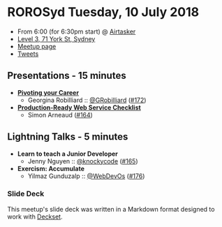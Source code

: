 # ROROSyd Tuesday, 10 July 2018

- From 6:00 (for 6:30pm start) @ [Airtasker][]
- [Level 3, 71 York St, Sydney][]
- [Meetup page](https://www.meetup.com/Ruby-On-Rails-Oceania-Sydney/events/rxmjspyxkbnb/)
- [Tweets][]

## Presentations - 15 minutes

- **[Pivoting your Career][]**
  - Georgina Robilliard :: [@GRobilliard][] ([#172][])
- **[Production-Ready Web Service Checklist][]**
  - Simon Arneaud ([#164][])

## Lightning Talks - 5 minutes

- **Learn to teach a Junior Developer**
  - Jenny Nguyen :: [@knockycode][] ([#165][])
- **Exercism: Accumulate**
  - Yilmaz Gunduzalp :: [@WebDevOs][] ([#176][])

### Slide Deck

This meetup's slide deck was written in a Markdown format designed to work with
[Deckset][].

[Pivoting your Career]: https://speakerdeck.com/gface/pivoting-your-career
[@GRobilliard]: https://twitter.com/GRobilliard
[#172]: https://github.com/rails-oceania/roro/issues/172
[Production-Ready Web Service Checklist]: https://theartofmachinery.com/files/Sydney2018-production_ready_web_service_checklist.pdf
[#164]: https://github.com/rails-oceania/roro/issues/164
[@knockycode]: https://twitter.com/knockycode
[#165]: https://github.com/rails-oceania/roro/issues/165
[@WebDevOs]: https://twitter.com/WebDevOs
[#176]: https://github.com/rails-oceania/roro/issues/176
[Airtasker]: https://www.airtasker.com/
[Level 3, 71 York St, Sydney]: https://goo.gl/maps/dADqL1QY5Hp
[Meetup page]: https://www.meetup.com/Ruby-On-Rails-Oceania-Sydney/events/rxmjspyxkbnb/
[Tweets]: https://twitter.com/search?f=tweets&q=rorosyd%20since%3A2018-07-10%20until%3A2018-07-12&src=typd
[Deckset]: https://www.decksetapp.com/
